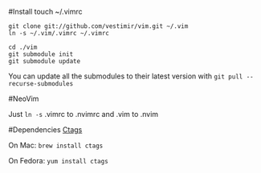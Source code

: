 #Install
    touch ~/.vimrc

    git clone git://github.com/vestimir/vim.git ~/.vim
    ln -s ~/.vim/.vimrc ~/.vimrc

    cd ./vim
    git submodule init
    git submodule update

You can update all the submodules to their latest version with `git pull --recurse-submodules`

#NeoVim

Just `ln -s` .vimrc to .nvimrc and .vim to .nvim

#Dependencies
[Ctags](http://ctags.sourceforge.net/)

On Mac: `brew install ctags`

On Fedora: `yum install ctags`
